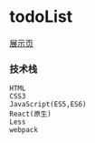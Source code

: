 # todoList

[展示页](https://hbxslyg.github.io/todoList/dist/index.html)


### 技术栈
	HTML
	CSS3
	JavaScript(ES5,ES6)
	React(原生)
	Less
	webpack

